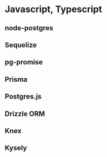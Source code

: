 # Javascript, Typescript

## node-postgres

## Sequelize

## pg-promise

## Prisma

## Postgres.js

## Drizzle ORM

## Knex

## Kysely
